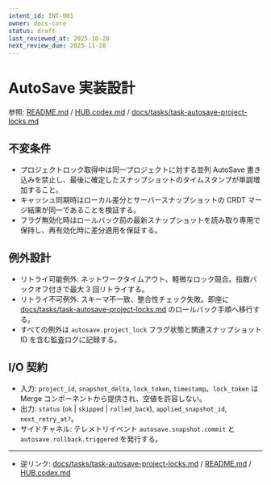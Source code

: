 ```yaml
---
intent_id: INT-001
owner: docs-core
status: draft
last_reviewed_at: 2025-10-28
next_review_due: 2025-11-28
---
```


# AutoSave 実装設計

参照: [README.md](../README.md) / [HUB.codex.md](../HUB.codex.md) / [docs/tasks/task-autosave-project-locks.md](tasks/task-autosave-project-locks.md)

## 不変条件

- プロジェクトロック取得中は同一プロジェクトに対する並列 AutoSave 書き込みを禁止し、最後に確定したスナップショットのタイムスタンプが単調増加すること。
- キャッシュ同期時はローカル差分とサーバースナップショットの CRDT マージ結果が同一であることを検証する。
- フラグ無効化時はロールバック前の最新スナップショットを読み取り専用で保持し、再有効化時に差分適用を保証する。

## 例外設計

- リトライ可能例外: ネットワークタイムアウト、軽微なロック競合。指数バックオフ付きで最大 3 回リトライする。
- リトライ不可例外: スキーマ不一致、整合性チェック失敗。即座に [docs/tasks/task-autosave-project-locks.md](tasks/task-autosave-project-locks.md) のロールバック手順へ移行する。
- すべての例外は `autosave.project_lock` フラグ状態と関連スナップショット ID を含む監査ログに記録する。

## I/O 契約

- 入力: `project_id`, `snapshot_delta`, `lock_token`, `timestamp`。`lock_token` は Merge コンポーネントから提供され、空値を許容しない。
- 出力: `status` (`ok` | `skipped` | `rolled_back`), `applied_snapshot_id`, `next_retry_at?`。
- サイドチャネル: テレメトリイベント `autosave.snapshot.commit` と `autosave.rollback.triggered` を発行する。

---

- 逆リンク: [docs/tasks/task-autosave-project-locks.md](tasks/task-autosave-project-locks.md) / [README.md](../README.md) / [HUB.codex.md](../HUB.codex.md)
